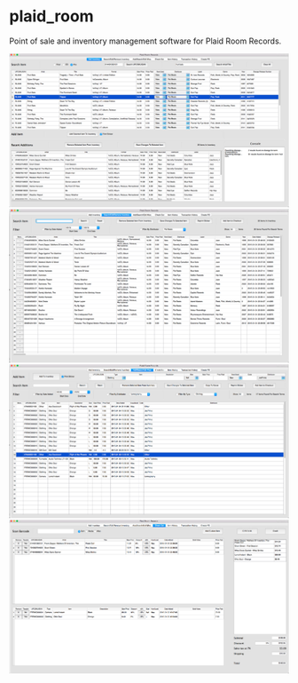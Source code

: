 plaid_room
==========

Point of sale and inventory management software for Plaid Room Records.

![Tab One Screen Cap](images/01_05_tab_one.png)
![Tab Two Screen Cap](images/01_05_tab_two.png)
![Tab Three Screen Cap](images/01_05_tab_three.png)
![Tab Four Screen Cap](images/01_05_tab_four.png)


